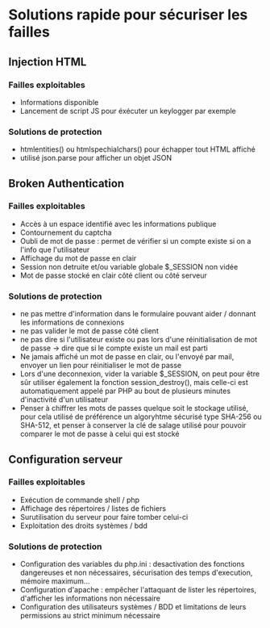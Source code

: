 # Solutions rapide pour sécuriser les failles


## Injection HTML

### Failles exploitables

- Informations disponible
- Lancement de script JS pour éxécuter un keylogger par exemple 


### Solutions de protection

- htmlentities() ou htmlspechialchars() pour échapper tout HTML affiché 
- utilisé json.parse pour afficher un objet JSON


## Broken Authentication

### Failles exploitables

- Accès à un espace identifié avec les informations publique
- Contournement du captcha
- Oubli de mot de passe : permet de vérifier si un compte existe si on a l'info que l'utilisateur 
- Affichage du mot de passe en clair
- Session non detruite et/ou variable globale $_SESSION non vidée
- Mot de passe stocké en clair côté client ou côté serveur

### Solutions de protection

- ne pas mettre d'information dans le formulaire pouvant aider / donnant les informations de connexions
- ne pas valider le mot de passe côté client
- ne pas dire si l'utilisateur existe ou pas lors d'une réinitialisation de mot de passe -> dire que si le compte existe un mail est parti
- Ne jamais affiché un mot de passe en clair, ou l'envoyé par mail, envoyer un lien pour réinitialiser le mot de passe 
- Lors d'une deconnexion, vider la variable $_SESSION, on peut pour être sûr utiliser également la fonction session_destroy(), mais celle-ci est automatiquement appelé par PHP au bout de plusieurs minutes d'inactivité d'un utilisateur
- Penser à chiffrer les mots de passes quelque soit le stockage utilisé, pour cela utilisé de préférence un algoryhtme sécurisé type SHA-256 ou SHA-512, et penser à conserver la clé de salage utilisé pour pouvoir comparer le mot de passe à celui qui est stocké


## Configuration serveur 

### Failles exploitables

- Exécution de commande shell / php
- Affichage des répertoires / listes de fichiers
- Surutilisation du serveur pour faire tomber celui-ci
- Exploitation des droits systèmes / bdd

### Solutions de protection

- Configuration des variables du php.ini : desactivation des fonctions dangereuses et non nécessaires, sécurisation des temps d'execution, mémoire maximum...
- Configuration d'apache : empêcher l'attaquant de lister les répertoires, d'afficher les informations non nécessaire
- Configuration des utilisateurs systèmes / BDD et limitations de leurs permissions au strict minimum nécessaire